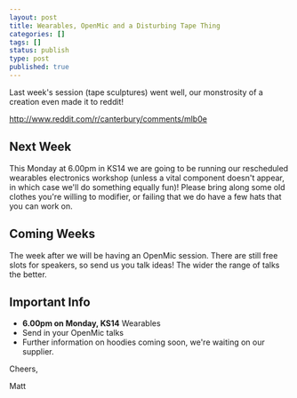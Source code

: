 ```yaml
---
layout: post
title: Wearables, OpenMic and a Disturbing Tape Thing
categories: []
tags: []
status: publish
type: post
published: true
---
```

Last week's session (tape sculptures) went well, our monstrosity of a
creation even made it to reddit!

http://www.reddit.com/r/canterbury/comments/mlb0e

## Next Week ##

This Monday at 6.00pm in KS14 we are going to be running our rescheduled
wearables electronics workshop (unless a vital component doesn't appear, in
which case we'll do something equally fun)! Please bring along some old
clothes you're willing to modifier, or failing that we do have a few hats
that you can work on.

## Coming Weeks ##

The week after we will be having an OpenMic session. There are still free
slots for speakers, so send us you talk ideas! The wider the range of talks
the better.

## Important Info ##

 * **6.00pm on Monday, KS14** Wearables
 * Send in your OpenMic talks
 * Further information on hoodies coming soon, we're waiting on our supplier.

Cheers,

Matt
